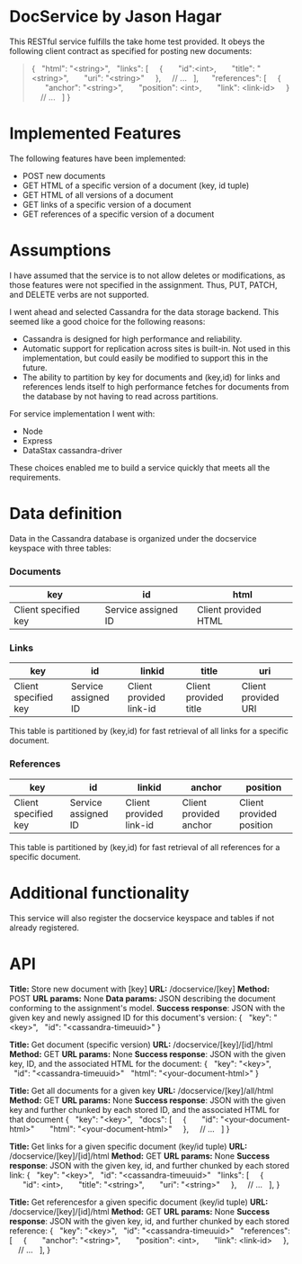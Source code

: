 # DocService by Jason Hagar

This RESTful service fulfills the take home test provided. It obeys the following client contract as specified for posting new documents:

> {
> &nbsp;&nbsp;"html": "\<string>", 
> &nbsp;&nbsp;"links": [
> &nbsp;&nbsp;&nbsp;&nbsp;{
> &nbsp;&nbsp;&nbsp;&nbsp;&nbsp;&nbsp;"id":\<int>,
> &nbsp;&nbsp;&nbsp;&nbsp;&nbsp;&nbsp;"title": "\<string>",
> &nbsp;&nbsp;&nbsp;&nbsp;&nbsp;&nbsp;"uri": "\<string>"
> &nbsp;&nbsp;&nbsp;&nbsp;}, &nbsp;&nbsp;&nbsp;&nbsp;// ...
> &nbsp;&nbsp;], &nbsp;&nbsp;
> &nbsp;&nbsp;"references": [
> &nbsp;&nbsp;&nbsp;&nbsp;{
> &nbsp;&nbsp;&nbsp;&nbsp;&nbsp;&nbsp;"anchor": "\<string>",
> &nbsp;&nbsp;&nbsp;&nbsp;&nbsp;&nbsp;"position": \<int>,
> &nbsp;&nbsp;&nbsp;&nbsp;&nbsp;&nbsp;"link": \<link-id>
> &nbsp;&nbsp;&nbsp;&nbsp;}
> &nbsp;&nbsp;&nbsp;&nbsp;// ...
> &nbsp;&nbsp;]
> }

# Implemented Features
The following features have been implemented:

 - POST new documents
 - GET HTML of a specific version of a document (key, id tuple)
 - GET HTML of all versions of a document
 - GET links of a specific version of a document
 - GET references of a specific version of a document 

# Assumptions

I have assumed that the service is to not allow deletes or modifications, as those features were not specified in the assignment. Thus, PUT, PATCH, and DELETE verbs are not supported.

I went ahead and selected Cassandra for the data storage backend. This seemed like a good choice for the following reasons:

 - Cassandra is designed for high performance and reliability.
 - Automatic support for replication across sites is built-in. Not used in this implementation, but could easily be modified to support this in the future.
 - The ability to partition by key for documents and (key,id) for links and references lends itself to high performance fetches for documents from the database by not having to read across partitions.

For service implementation I went with:

 - Node
 - Express
 - DataStax cassandra-driver

These choices enabled me to build a service quickly that meets all the requirements.

# Data definition

Data in the Cassandra database is organized under the docservice keyspace with three tables:
### Documents
|key|id|html|
|--|--|--|
|Client specified key|Service assigned ID|Client provided HTML|
### Links
|key|id|linkid|title|uri|
|--|--|--|--|--|
|Client specified key|Service assigned ID|Client provided link-id|Client provided title|Client provided URI|
This table is partitioned by (key,id) for fast retrieval of all links for a specific document.
### References
|key|id|linkid|anchor|position|
|--|--|--|--|--|
|Client specified key|Service assigned ID|Client provided link-id|Client provided anchor|Client provided position|
This table is partitioned by (key,id) for fast retrieval of all references for a specific document.


# Additional functionality

This service will also register the docservice keyspace and tables if not already registered.

# API

**Title:** Store new document with [key]
**URL:** /docservice/[key]
**Method:** POST
**URL params:** None
**Data params:** JSON describing the document conforming to the assignment's model.
**Success response**: JSON with the given key and newly assigned ID for this document's version:
{
&nbsp;&nbsp;"key": "\<key>",
&nbsp;&nbsp;"id": "\<cassandra-timeuuid>"
}

**Title:** Get document (specific version)
**URL:** /docservice/[key]/[id]/html
**Method:** GET
**URL params:** None
**Success response**: JSON with the given key, ID, and the associated HTML for the document:
{
&nbsp;&nbsp;"key": "\<key>",
&nbsp;&nbsp;"id": "\<cassandra-timeuuid>"
&nbsp;&nbsp;"html": "\<your-document-html>"
}

**Title:** Get all documents for a given key
**URL:** /docservice/[key]/all/html
**Method:** GET
**URL params:** None
**Success response**: JSON with the given key and further chunked by each stored ID, and the associated HTML for that document
{
&nbsp;&nbsp;"key": "\<key>",
&nbsp;&nbsp;"docs": [
&nbsp;&nbsp;&nbsp;&nbsp;{
&nbsp;&nbsp;&nbsp;&nbsp;&nbsp;&nbsp;"id": "\<your-document-html>"
&nbsp;&nbsp;&nbsp;&nbsp;&nbsp;&nbsp;"html": "\<your-document-html>"
&nbsp;&nbsp;&nbsp;&nbsp;},
&nbsp;&nbsp;&nbsp;&nbsp;// ...
&nbsp;&nbsp;]
}

**Title:** Get links for a given specific document (key/id tuple)
**URL:** /docservice/[key]/[id]/html
**Method:** GET
**URL params:** None
**Success response**: JSON with the given key, id, and further chunked by each stored link:
{
&nbsp;&nbsp;"key": "\<key>",
&nbsp;&nbsp;"id": "\<cassandra-timeuuid>"
&nbsp;&nbsp;"links": [
&nbsp;&nbsp;&nbsp;&nbsp;{
&nbsp;&nbsp;&nbsp;&nbsp;&nbsp;&nbsp;"id": \<int>,
&nbsp;&nbsp;&nbsp;&nbsp;&nbsp;&nbsp;"title": "\<string>",
&nbsp;&nbsp;&nbsp;&nbsp;&nbsp;&nbsp;"uri": "\<string>"
&nbsp;&nbsp;&nbsp;&nbsp;},
&nbsp;&nbsp;&nbsp;&nbsp;// ...
&nbsp;&nbsp;],
}

**Title:** Get referencesfor a given specific document (key/id tuple)
**URL:** /docservice/[key]/[id]/html
**Method:** GET
**URL params:** None
**Success response**: JSON with the given key, id, and further chunked by each stored reference:
{
&nbsp;&nbsp;"key": "\<key>",
&nbsp;&nbsp;"id": "\<cassandra-timeuuid>"
&nbsp;&nbsp;"references": [
&nbsp;&nbsp;&nbsp;&nbsp;{
&nbsp;&nbsp;&nbsp;&nbsp;&nbsp;&nbsp;"anchor": "\<string>",
&nbsp;&nbsp;&nbsp;&nbsp;&nbsp;&nbsp;"position": \<int>,
&nbsp;&nbsp;&nbsp;&nbsp;&nbsp;&nbsp;"link": \<link-id>
&nbsp;&nbsp;&nbsp;&nbsp;},
&nbsp;&nbsp;&nbsp;&nbsp;// ...
&nbsp;&nbsp;],
}

